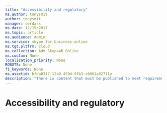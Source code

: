 ```yaml
---
title: "Accessibility and regulatory"
ms.author: tonysmit
author: tonysmit
manager: serdars
ms.date: 12/15/2017
ms.topic: article
ms.audience: Admin
ms.service: skype-for-business-online
ms.tgt.pltfrm: cloud
ms.collection: Adm_Skype4B_Online
ms.custom: None
localization_priority: None
ROBOTS: None
f1_keywords: None
ms.assetid: bfda8317-12a9-4594-9fb3-c0061a82711e
description: "There is content that must be published to meet requirements for accessibility, compliance and regulatory. "
---
```


# Accessibility and regulatory


